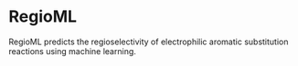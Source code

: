 # RegioML
RegioML predicts the regioselectivity of electrophilic aromatic substitution reactions using machine learning.
